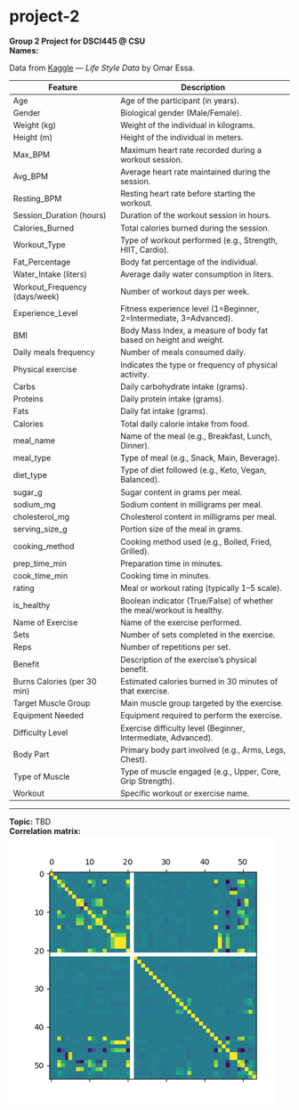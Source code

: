 # project-2
**Group 2 Project for DSCI445 @ CSU**  
**Names:**  

Data from [Kaggle](https://www.kaggle.com/datasets/jockeroika/life-style-data "Life Style Data Set") — *Life Style Data* by Omar Essa.  

| **Feature** | **Description** |
|--------------|-----------------|
| Age | Age of the participant (in years). |
| Gender | Biological gender (Male/Female). |
| Weight (kg) | Weight of the individual in kilograms. |
| Height (m) | Height of the individual in meters. |
| Max_BPM | Maximum heart rate recorded during a workout session. |
| Avg_BPM | Average heart rate maintained during the session. |
| Resting_BPM | Resting heart rate before starting the workout. |
| Session_Duration (hours) | Duration of the workout session in hours. |
| Calories_Burned | Total calories burned during the session. |
| Workout_Type | Type of workout performed (e.g., Strength, HIIT, Cardio). |
| Fat_Percentage | Body fat percentage of the individual. |
| Water_Intake (liters) | Average daily water consumption in liters. |
| Workout_Frequency (days/week) | Number of workout days per week. |
| Experience_Level | Fitness experience level (1=Beginner, 2=Intermediate, 3=Advanced). |
| BMI | Body Mass Index, a measure of body fat based on height and weight. |
| Daily meals frequency | Number of meals consumed daily. |
| Physical exercise | Indicates the type or frequency of physical activity. |
| Carbs | Daily carbohydrate intake (grams). |
| Proteins | Daily protein intake (grams). |
| Fats | Daily fat intake (grams). |
| Calories | Total daily calorie intake from food. |
| meal_name | Name of the meal (e.g., Breakfast, Lunch, Dinner). |
| meal_type | Type of meal (e.g., Snack, Main, Beverage). |
| diet_type | Type of diet followed (e.g., Keto, Vegan, Balanced). |
| sugar_g | Sugar content in grams per meal. |
| sodium_mg | Sodium content in milligrams per meal. |
| cholesterol_mg | Cholesterol content in milligrams per meal. |
| serving_size_g | Portion size of the meal in grams. |
| cooking_method | Cooking method used (e.g., Boiled, Fried, Grilled). |
| prep_time_min | Preparation time in minutes. |
| cook_time_min | Cooking time in minutes. |
| rating | Meal or workout rating (typically 1–5 scale). |
| is_healthy | Boolean indicator (True/False) of whether the meal/workout is healthy. |
| Name of Exercise | Name of the exercise performed. |
| Sets | Number of sets completed in the exercise. |
| Reps | Number of repetitions per set. |
| Benefit | Description of the exercise’s physical benefit. |
| Burns Calories (per 30 min) | Estimated calories burned in 30 minutes of that exercise. |
| Target Muscle Group | Main muscle group targeted by the exercise. |
| Equipment Needed | Equipment required to perform the exercise. |
| Difficulty Level | Exercise difficulty level (Beginner, Intermediate, Advanced). |
| Body Part | Primary body part involved (e.g., Arms, Legs, Chest). |
| Type of Muscle | Type of muscle engaged (e.g., Upper, Core, Grip Strength). |
| Workout | Specific workout or exercise name. |

---

**Topic:** TBD  
**Correlation matrix:**  
![CorrMatrix](./img/corrMatrix.png)
